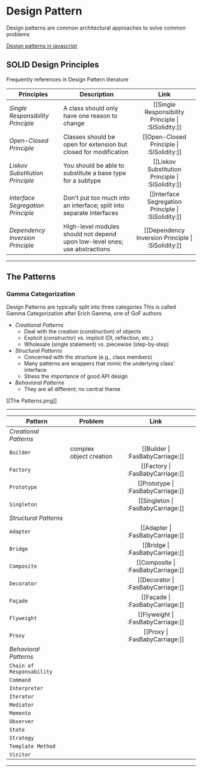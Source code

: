 # Design Pattern

Design patterns are common architectural approaches to solve common problems

[Design patterns in javascript](https://medium.com/globant/design-patterns-in-javascript-creational-2a02726e4e71)

## SOLID Design Principles

Frequently references in Design Pattern literature

| Principles                        | Description                                                                |                        Link                         |
| --------------------------------- | -------------------------------------------------------------------------- | :-------------------------------------------------: |
| _Single Responsibility Principle_ | A class should only have one reason to change                              | [[Single Responsibility Principle \| :SiSolidity:]] |
| _Open-Closed Principle_           | Classes should be open for extension but closed for modification           |      [[Open-Closed Principle \| :SiSolidity:]]      |
| _Liskov Substitution Principle_   | You should be able to substitute a base type for a subtype                 |  [[Liskov Substitution Principle \| :SiSolidity:]]  |
| _Interface Segregation Principle_ | Don't put too much into an interface; split into separate interfaces       | [[Interface Segregation Principle \| :SiSolidity:]] |
| _Dependency Inversion Principle_  | High-level modules should not depend upon low-level ones; use abstractions | [[Dependency Inversion Principle \| :SiSolidity:]]  |

---

## The Patterns

### Gamma Categorization

Design Patterns are typically split into three categories
This is called Gamma Categorization after Erich Gamma, one of GoF authors

- _Creational Patterns_
  - Deal with the creation (construction) of objects
  - Explicit (constructor) vs. implicit (DI, reflection, etc.)
  - Wholesale (single statement) vs. piecewise (step-by-step)
- _Structural Patterns_
  - Concerned with the structure (e.g., class members)
  - Many patterns are wrappers that mimic the underlying class' interface
  - Stress the importance of good API design
- _Behavioral Patterns_
  - They are all different; no central theme

[[The Patterns.png]]

---

| Pattern                   | Problem                 |                Link                |
| ------------------------- | ----------------------- | :--------------------------------: |
| _Creational Patterns_     |                         |                                    |
| `Builder`                 | complex object creation |  [[Builder \| :FasBabyCarriage:]]  |
| `Factory`                 |                         |  [[Factory \| :FasBabyCarriage:]]  |
| `Prototype`               |                         | [[Prototype \| :FasBabyCarriage:]] |
| `Singleton`               |                         | [[Singleton \| :FasBabyCarriage:]] |
| _Structural Patterns_     |                         |                                    |
| `Adapter`                 |                         |  [[Adapter \| :FasBabyCarriage:]]  |
| `Bridge`                  |                         |  [[Bridge \| :FasBabyCarriage:]]   |
| `Composite`               |                         | [[Composite \| :FasBabyCarriage:]] |
| `Decorator`               |                         | [[Decorator \| :FasBabyCarriage:]] |
| `Façade`                  |                         |  [[Façade \| :FasBabyCarriage:]]   |
| `Flyweight`               |                         | [[Flyweight \| :FasBabyCarriage:]] |
| `Proxy`                   |                         |   [[Proxy \| :FasBabyCarriage:]]   |
| _Behavioral Patterns_     |                         |                                    |
| `Chain of Responsability` |                         |                                    |
| `Command`                 |                         |                                    |
| `Interpreter`             |                         |                                    |
| `Iterator`                |                         |                                    |
| `Mediator`                |                         |                                    |
| `Memento`                 |                         |                                    |
| `Observer`                |                         |                                    |
| `State`                   |                         |                                    |
| `Strategy`                |                         |                                    |
| `Template Method`         |                         |                                    |
| `Visitor`                 |                         |                                    |

---
